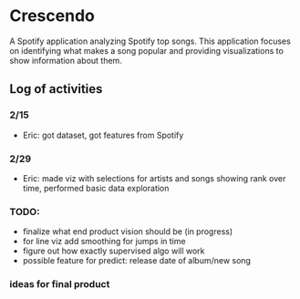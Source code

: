 # Crescendo
A Spotify application analyzing Spotify top songs. This application focuses on identifying what makes a song popular and providing visualizations to show information about them.

## Log of activities

### 2/15
+ Eric: got dataset, got features from Spotify

### 2/29
+ Eric: made viz with selections for artists and songs showing rank over time,
  performed basic data exploration


### TODO:
+ finalize what end product vision should be (in progress)
+ for line viz add smoothing for jumps in time
+ figure out how exactly supervised algo will work
+ possible feature for predict: release date of album/new song

### ideas for final product
